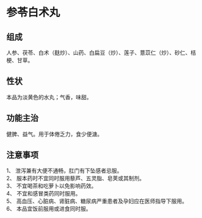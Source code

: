 # 参苓白术丸
## 组成
人参、茯苓、白术（麸炒）、山药、白扁豆（炒）、莲子、薏苡仁（炒）、砂仁、桔梗、甘草。
## 性状
本品为淡黄色的水丸；气香，味甜。
## 功能主治
健脾、益气。用于体倦乏力，食少便溏。
## 注意事项
1、 泄泻兼有大便不通畅，肛门有下坠感者忌服。  
2、 服本药时不宜同时服用藜芦、五灵脂、皂荚或其制剂。  
3、 不宜喝茶和吃萝卜以免影响药效。  
4、 不宜和感冒类药同时服用。  
5、 高血压、心脏病、肾脏病、糖尿病严重患者及孕妇应在医师指导下服用。  
6、 本品宜饭前服用或进食同时服。